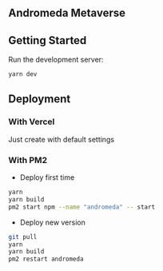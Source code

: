 ## Andromeda Metaverse

## Getting Started

Run the development server:

```bash
yarn dev
```

## Deployment

### With Vercel

Just create with default settings

### With PM2

- Deploy first time

```bash
yarn
yarn build
pm2 start npm --name "andromeda" -- start
```

- Deploy new version

```bash
git pull
yarn
yarn build
pm2 restart andromeda
```